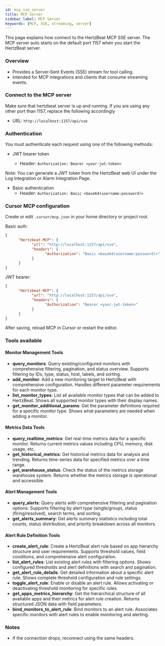 ```yaml
---
id: mcp_sse_server
title: MCP Server
sidebar_label: MCP Server
keywords: [MCP, SSE, streaming, server]
---
```


This page explains how connect to the HertzBeat MCP SSE server. The MCP server auto starts on the default port 1157 when you start the HertzBeat server.

### Overview

- Provides a Server‑Sent Events (SSE) stream for tool calling.
- Intended for MCP integrations and clients that consume streaming events.

### Connect to the MCP server

Make sure that hertzbeat server is up and running. If you are using any other port than 1157, replace the following accordingly

- URL: `http://localhost:1157/api/sse`

### Authentication

You must authenticate each request using one of the following methods:

- JWT bearer token

  - Header: `Authorization: Bearer <your-jwt-token>`

Note: You can generate a JWT token from the HertzBeat web UI under the Log Integration or Alarm Integration Page.

- Basic authentication
  - Header: `Authorization: Basic <base64(username:password)>`

### Cursor MCP configuration

Create or edit `.cursor/mcp.json` in your home directory or project root.

Basic auth:

```json
{
      "Hertzbeat-MCP": {
            "url": "http://localhost:1157/api/sse",
            "headers": {
                  "Authorization": "Basic <base64(username:password)>"
            }
      }
}
```

JWT bearer:

```json
{
      "Hertzbeat-MCP": {
            "url": "http://localhost:1157/api/sse",
            "headers": {
                  "Authorization": "Bearer <your-jwt-token>"
            }
      }
}
```

After saving, reload MCP in Cursor or restart the editor.

### Tools available

#### Monitor Management Tools

- **query_monitors**: Query existing/configured monitors with comprehensive filtering, pagination, and status overview. Supports filtering by IDs, type, status, host, labels, and sorting.
- **add_monitor**: Add a new monitoring target to HertzBeat with comprehensive configuration. Handles different parameter requirements for each monitor type.
- **list_monitor_types**: List all available monitor types that can be added to HertzBeat. Shows all supported monitor types with their display names.
- **get_monitor_additional_params**: Get the parameter definitions required for a specific monitor type. Shows what parameters are needed when adding a monitor.

#### Metrics Data Tools

- **query_realtime_metrics**: Get real-time metrics data for a specific monitor. Returns current metrics values including CPU, memory, disk usage, etc.
- **get_historical_metrics**: Get historical metrics data for analysis and trending. Returns time-series data for specified metrics over a time range.
- **get_warehouse_status**: Check the status of the metrics storage warehouse system. Returns whether the metrics storage is operational and accessible.

#### Alert Management Tools

- **query_alerts**: Query alerts with comprehensive filtering and pagination options. Supports filtering by alert type (single/group), status (firing/resolved), search terms, and sorting.
- **get_alerts_summary**: Get alerts summary statistics including total counts, status distribution, and priority breakdown across all monitors.

#### Alert Rule Definition Tools

- **create_alert_rule**: Create a HertzBeat alert rule based on app hierarchy structure and user requirements. Supports threshold values, field conditions, and comprehensive alert configuration.
- **list_alert_rules**: List existing alert rules with filtering options. Shows configured thresholds and alert definitions with search and pagination.
- **get_alert_rule_details**: Get detailed information about a specific alert rule. Shows complete threshold configuration and rule settings.
- **toggle_alert_rule**: Enable or disable an alert rule. Allows activating or deactivating threshold monitoring for specific rules.
- **get_apps_metrics_hierarchy**: Get the hierarchical structure of all available apps and their metrics for alert rule creation. Returns structured JSON data with field parameters.
- **bind_monitors_to_alert_rule**: Bind monitors to an alert rule. Associates specific monitors with alert rules to enable monitoring and alerting.

### Notes

- If the connection drops, reconnect using the same headers.
